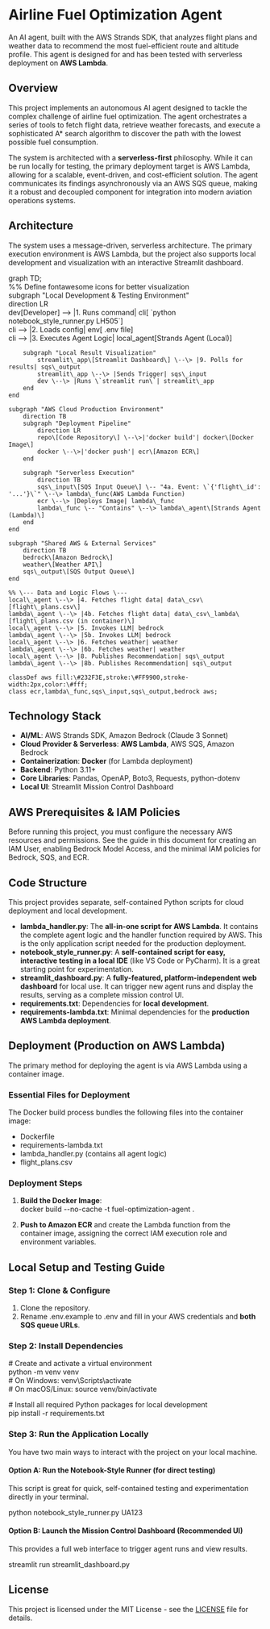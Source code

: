 # **Airline Fuel Optimization Agent**

An AI agent, built with the AWS Strands SDK, that analyzes flight plans and weather data to recommend the most fuel-efficient route and altitude profile. This agent is designed for and has been tested with serverless deployment on **AWS Lambda**.

## **Overview**

This project implements an autonomous AI agent designed to tackle the complex challenge of airline fuel optimization. The agent orchestrates a series of tools to fetch flight data, retrieve weather forecasts, and execute a sophisticated A\* search algorithm to discover the path with the lowest possible fuel consumption.

The system is architected with a **serverless-first** philosophy. While it can be run locally for testing, the primary deployment target is AWS Lambda, allowing for a scalable, event-driven, and cost-efficient solution. The agent communicates its findings asynchronously via an AWS SQS queue, making it a robust and decoupled component for integration into modern aviation operations systems.

## **Architecture**

The system uses a message-driven, serverless architecture. The primary execution environment is AWS Lambda, but the project also supports local development and visualization with an interactive Streamlit dashboard.

graph TD;  
    %% Define fontawesome icons for better visualization  
    subgraph "Local Development & Testing Environment"  
        direction LR  
        dev\[Developer\] \--\> |1. Runs command| cli\[ \`python notebook\_style\_runner.py LH505\`\]  
        cli \--\> |2. Loads config| env\[ .env file\]  
        cli \--\> |3. Executes Agent Logic| local\_agent\[Strands Agent (Local)\]

        subgraph "Local Result Visualization"  
            streamlit\_app\[Streamlit Dashboard\] \--\> |9. Polls for results| sqs\_output  
            streamlit\_app \--\> |Sends Trigger| sqs\_input  
            dev \--\> |Runs \`streamlit run\`| streamlit\_app  
        end  
    end

    subgraph "AWS Cloud Production Environment"  
        direction TB  
        subgraph "Deployment Pipeline"  
            direction LR  
            repo\[Code Repository\] \--\>|'docker build'| docker\[Docker Image\]  
            docker \--\>|'docker push'| ecr\[Amazon ECR\]  
        end

        subgraph "Serverless Execution"  
            direction TB  
            sqs\_input\[SQS Input Queue\] \-- "4a. Event: \`{'flight\_id': '...'}\`" \--\> lambda\_func(AWS Lambda Function)  
            ecr \--\> |Deploys Image| lambda\_func  
            lambda\_func \-- "Contains" \--\> lambda\_agent\[Strands Agent (Lambda)\]  
        end  
    end

    subgraph "Shared AWS & External Services"  
        direction TB  
        bedrock\[Amazon Bedrock\]  
        weather\[Weather API\]  
        sqs\_output\[SQS Output Queue\]  
    end

    %% \--- Data and Logic Flows \---  
    local\_agent \--\> |4. Fetches flight data| data\_csv\[flight\_plans.csv\]  
    lambda\_agent \--\> |4b. Fetches flight data| data\_csv\_lambda\[flight\_plans.csv (in container)\]  
    local\_agent \--\> |5. Invokes LLM| bedrock  
    lambda\_agent \--\> |5b. Invokes LLM| bedrock  
    local\_agent \--\> |6. Fetches weather| weather  
    lambda\_agent \--\> |6b. Fetches weather| weather  
    local\_agent \--\> |8. Publishes Recommendation| sqs\_output  
    lambda\_agent \--\> |8b. Publishes Recommendation| sqs\_output

    classDef aws fill:\#232F3E,stroke:\#FF9900,stroke-width:2px,color:\#fff;  
    class ecr,lambda\_func,sqs\_input,sqs\_output,bedrock aws;

## **Technology Stack**

* **AI/ML**: AWS Strands SDK, Amazon Bedrock (Claude 3 Sonnet)  
* **Cloud Provider & Serverless**: **AWS Lambda**, AWS SQS, Amazon Bedrock  
* **Containerization**: **Docker** (for Lambda deployment)  
* **Backend**: Python 3.11+  
* **Core Libraries**: Pandas, OpenAP, Boto3, Requests, python-dotenv  
* **Local UI**: Streamlit Mission Control Dashboard

## **AWS Prerequisites & IAM Policies**

Before running this project, you must configure the necessary AWS resources and permissions. See the guide in this document for creating an IAM User, enabling Bedrock Model Access, and the minimal IAM policies for Bedrock, SQS, and ECR.

## **Code Structure**

This project provides separate, self-contained Python scripts for cloud deployment and local development.

* **lambda\_handler.py**: The **all-in-one script for AWS Lambda**. It contains the complete agent logic and the handler function required by AWS. This is the only application script needed for the production deployment.  
* **notebook\_style\_runner.py**: A **self-contained script for easy, interactive testing in a local IDE** (like VS Code or PyCharm). It is a great starting point for experimentation.  
* **streamlit\_dashboard.py**: A **fully-featured, platform-independent web dashboard** for local use. It can trigger new agent runs and display the results, serving as a complete mission control UI.  
* **requirements.txt**: Dependencies for **local development**.  
* **requirements-lambda.txt**: Minimal dependencies for the **production AWS Lambda deployment**.

## **Deployment (Production on AWS Lambda)**

The primary method for deploying the agent is via AWS Lambda using a container image.

### **Essential Files for Deployment**

The Docker build process bundles the following files into the container image:

* Dockerfile  
* requirements-lambda.txt  
* lambda\_handler.py (contains all agent logic)  
* flight\_plans.csv

### **Deployment Steps**

1. **Build the Docker Image**:  
   docker build \--no-cache \-t fuel-optimization-agent .

2. **Push to Amazon ECR** and create the Lambda function from the container image, assigning the correct IAM execution role and environment variables.

## **Local Setup and Testing Guide**

### **Step 1: Clone & Configure**

1. Clone the repository.  
2. Rename .env.example to .env and fill in your AWS credentials and **both SQS queue URLs**.

### **Step 2: Install Dependencies**

\# Create and activate a virtual environment  
python \-m venv venv  
\# On Windows: venv\\Scripts\\activate  
\# On macOS/Linux: source venv/bin/activate

\# Install all required Python packages for local development  
pip install \-r requirements.txt

### **Step 3: Run the Application Locally**

You have two main ways to interact with the project on your local machine.

#### **Option A: Run the Notebook-Style Runner (for direct testing)**

This script is great for quick, self-contained testing and experimentation directly in your terminal.

python notebook\_style\_runner.py UA123

#### **Option B: Launch the Mission Control Dashboard (Recommended UI)**

This provides a full web interface to trigger agent runs and view results.

streamlit run streamlit\_dashboard.py

## **License**

This project is licensed under the MIT License \- see the [LICENSE](https://www.google.com/search?q=./LICENSE) file for details.